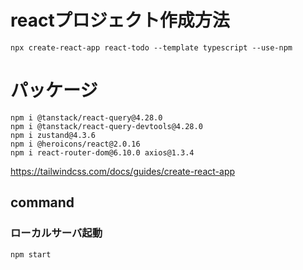 # reactプロジェクト作成方法
```
npx create-react-app react-todo --template typescript --use-npm
```

# パッケージ
```
npm i @tanstack/react-query@4.28.0
npm i @tanstack/react-query-devtools@4.28.0
npm i zustand@4.3.6
npm i @heroicons/react@2.0.16
npm i react-router-dom@6.10.0 axios@1.3.4
```

https://tailwindcss.com/docs/guides/create-react-app

## command
### ローカルサーバ起動
```
npm start
```
